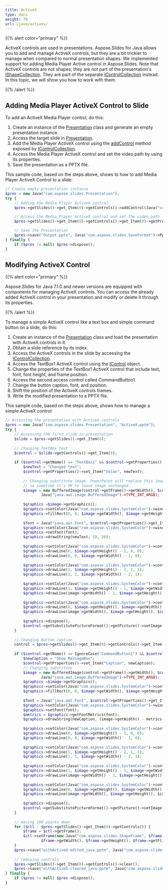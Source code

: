 ```yaml
---
title: ActiveX
type: docs
weight: 70
url: /java/activex/
---
```



{{% alert color="primary" %}} 

ActiveX controls are used in presentations. Aspose.Slides for Java allows you to add and manage ActiveX controls, but they are a bit trickier to manage when compared to normal presentation shapes. We implemented support for adding Media Player Active control in Aspose.Slides. Note that ActiveX controls are not shapes; they are not part of the presentation's [IShapeCollection](http://www.aspose.com/api/java/slides/com.aspose.slides/interfaces/IShapeCollection). They are part of the separate [IControlCollection](http://www.aspose.com/api/java/slides/com.aspose.slides/interfaces/IControlCollection) instead. In this topic, we will show you how to work with them. 

{{% /alert %}} 

## **Adding Media Player ActiveX Control to Slide**
To add an ActiveX Media Player control, do this:

1. Create an instance of the [Presentation](http://www.aspose.com/api/java/slides/com.aspose.slides/classes/Presentation) class and generate an empty presentation instance.
1. Access the target slide in [Presentation](http://www.aspose.com/api/java/slides/com.aspose.slides/classes/Presentation).
1. Add the Media Player ActiveX control using the [addControl](https://apireference.aspose.com/slides/java/com.aspose.slides/IControlCollection#addControl-int-float-float-float-float-) method exposed by [IControlCollection](http://www.aspose.com/api/java/slides/com.aspose.slides/interfaces/IControlCollection).
1. Access the Media Player ActiveX control and set the video path by using its properties.
1. Save the presentation as a PPTX file.

This sample code, based on the steps above, shows to how to add Media Player ActiveX Control to a slide:

```php
// Create empty presentation instance
$pres = new Java("com.aspose.slides.Presentation");
try {
    // Adding the Media Player ActiveX control
    $pres->getSlides()->get_Item(0)->getControls()->addControl(Java("com.aspose.slides.ControlType")->WindowsMediaPlayer, 100, 100, 400, 400);

    // Access the Media Player ActiveX control and set the video path
    $pres->getSlides()->get_Item(0)->getControls()->get_Item(0)->getProperties()->set_Item("URL", "Wildlife.wmv");

    // Save the Presentation
    $pres->save("Output.pptx", Java("com.aspose.slides.SaveFormat")->Pptx);
} finally {
    if ($pres != null) $pres->dispose();
}
```

## **Modifying ActiveX Control**
{{% alert color="primary" %}} 

Aspose.Slides for Java 7.1.0 and newer versions are equipped with components for managing ActiveX controls. You can access the already added ActiveX control in your presentation and modify or delete it through its properties.

{{% /alert %}} 

To manage a simple ActiveX control like a text box and simple command button on a slide, do this:

1. Create an instance of the [Presentation](http://www.aspose.com/api/java/slides/com.aspose.slides/classes/Presentation) class and load the presentation with ActiveX controls in it.
1. Obtain a slide reference by its index.
1. Access the ActiveX controls in the slide by accessing the [IControlCollection](http://www.aspose.com/api/java/slides/com.aspose.slides/interfaces/IControlCollection).
1. Access the TextBox1 ActiveX control using the [IControl](http://www.aspose.com/api/java/slides/com.aspose.slides/interfaces/IControl) object.
1. Change the properties of the TextBox1 ActiveX control that include text, font, font height, and frame position.
1. Access the second access control called CommandButton1.
1. Change the button caption, font, and position.
1. Shift the position of the ActiveX controls frames.
1. Write the modified presentation to a PPTX file.

This sample code, based on the steps above, shows how to manage a simple ActiveX control: 

```php
// Accessing the presentation with ActiveX controls
$pres = new Java("com.aspose.slides.Presentation", "ActiveX.pptm");
try {
    // Accessing the first slide in presentation
    $slide = $pres->getSlides()->get_Item(0);
    
    // changing TextBox text
    $control = $slide->getControls()->get_Item(0);
    
    if ($control->getName() == "TextBox1" && $control->getProperties() != null) {
        $newText = "Changed text";
        $control->getProperties()->set_Item("Value", newText);
    
        // Changing substitute image. PowerPoint will replace this image during activeX activation, 
        // so sometime it's OK to leave image unchanged.
        $image = new BufferedImage(control->getFrame()->getWidth(), $control->getFrame()->getHeight(),
                Java("java.awt.image.BufferedImage")->TYPE_INT_ARGB);
    
        $graphics =$image->getGraphics();
        $graphics->setColor(Java("com.aspose.slides.SystemColor")->window);
        $graphics->fillRect(0, 0, $image->getWidth(), $image->getHeight());
    
        $font = Java("java.awt.Font", $control->getProperties()->get_Item("FontName"), Java("java.awt.Font")->PLAIN, 16);
        $graphics->setColor(Java("com.aspose.slides.SystemColor")->windowText);
        $graphics->setFont(font);
        $graphics->drawString(newText, 10, 20);
    
        $graphics->setColor(Java("com.aspose.slides.SystemColor")->controlShadow);
        $graphics->drawLine(0, $image->getHeight() - 1, 0, 0);
        $graphics->drawLine(0, 0, $image->getWidth() - 1, 0);
    
        $graphics->setColor(Java("com.aspose.slides.SystemColor")->controlDkShadow);
        $graphics->drawLine(1, $image->getHeight() - 2, 1, 1);
        $graphics->drawLine(1, 1, $image->getWidth() - 2, 1);
    
        $graphics->setColor(Java("com.aspose.slides.SystemColor")->controlHighlight);
        $graphics->drawLine(1, $image->getHeight() - 1, $image->getWidth() - 1, $image->getHeight() - 1);
        $graphics->drawLine(image->getWidth() - 1, $image->getHeight() - 1, $image->getWidth() - 1, 1);
    
        $graphics->setColor(Java("com.aspose.slides.SystemColor")->controlLtHighlight);
        $graphics->drawLine(0, $image->getHeight(), $image->getWidth(), $image->getHeight());
        $graphics->drawLine(image->getWidth(), $image->getHeight(), $image->getWidth(), 0);
    
        $graphics->dispose();
        $control->getSubstitutePictureFormat()->getPicture()->setImage($pres->getImages()->addImage($image));
    }
    
    // Changing Button caption
    control = $pres->getSlides()->get_Item(0)->getControls()->get_Item(1);
    
    if ($control->getName() == IgnoreCase("CommandButton1") && $control->getProperties() != null) {
        $newCaption = "Show MessageBox";
        $control->getProperties()->set_Item("Caption", newCaption);
        // Changing substitute
        $image = new BufferedImage(control->getFrame()->getWidth(), $control->getFrame()->getHeight(),
                Java("java.awt.image.BufferedImage")->TYPE_INT_ARGB);
        $graphics =$image->getGraphics();
        $graphics->setColor(Java("com.aspose.slides.SystemColor")->control);
        $graphics->fillRect(0, 0, $image->getWidth(), $image->getHeight());
    
        $font = Java("java.awt.Font", $control->getProperties()->get_Item("FontName"), Java("java.awt.Font")->PLAIN, 16);
        $graphics->setColor(Java("com.aspose.slides.SystemColor")->windowText);
        $graphics->setFont(font);
        $metrics = $graphics->getFontMetrics(font);
        $graphics->drawString(newCaption, (image->getWidth() - metrics->stringWidth(newCaption)) / 2, 20);
    
        $graphics->setColor(Java("com.aspose.slides.SystemColor")->controlLtHighlight);
        $graphics->drawLine(0, $image->getHeight() - 1, 0, 0);
        $graphics->drawLine(0, 0, $image->getWidth() - 1, 0);
    
        $graphics->setColor(Java("com.aspose.slides.SystemColor")->controlHighlight);
        $graphics->drawLine(1, $image->getHeight() - 2, 1, 1);
        $graphics->drawLine(1, 1, $image->getWidth() - 2, 1);
    
        $graphics->setColor(Java("com.aspose.slides.SystemColor")->controlShadow);
        $graphics->drawLine(1, $image->getHeight() - 1, $image->getWidth() - 1, $image->getHeight() - 1);
        $graphics->drawLine(image->getWidth() - 1, $image->getHeight() - 1, $image->getWidth() - 1, 1);
    
        $graphics->setColor(Java("com.aspose.slides.SystemColor")->controlDkShadow);
        $graphics->drawLine(0, $image->getHeight(), $image->getWidth(), $image->getHeight());
        $graphics->drawLine(image->getWidth(), $image->getHeight(), $image->getWidth(), 0);
    
        $graphics->dispose();
        $control->getSubstitutePictureFormat()->getPicture()->setImage($pres->getImages()->addImage($image));
    }
    
    // moving 100 points down
    for ($ctl : $pres->getSlides()->get_Item(0)->getControls()) {
        $frame = $ctl->getFrame();
        $ctl->setFrame(new Java("com.aspose.slides.ShapeFrame", $frame->getX(), $frame->getY() + 100,
                $frame->getWidth(), $frame->getHeight(), $frame->getFlipH(), $frame->getFlipV(), $frame->getRotation()));
    }
    $pres->save("withActiveX-edited_java.pptm", Java("com.aspose.slides.SaveFormat")->Pptm);
    
    // removing controls
    $pres->getSlides()->get_Item(0)->getControls()->clear();
    $pres->save("withActiveX-cleared_java.pptm", Java("com.aspose.slides.SaveFormat")->Pptm);
} finally {
    if ($pres != null) $pres->dispose();
}
```
